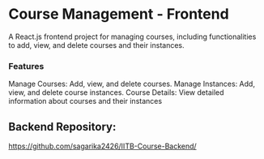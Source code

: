 # Course Management - Frontend
A React.js frontend project for managing courses, including functionalities to add, view, and delete courses and their instances.

### Features
Manage Courses: Add, view, and delete courses.
Manage Instances: Add, view, and delete course instances.
Course Details: View detailed information about courses and their instances

## Backend Repository: 
https://github.com/sagarika2426/IITB-Course-Backend/
